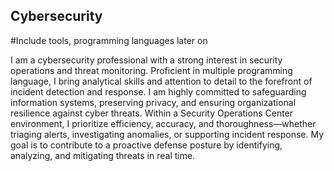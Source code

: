 ## Cybersecurity
#Include tools, programming languages later on


I am a cybersecurity professional with a strong interest in security operations and threat monitoring. Proficient in multiple programming language, I bring analytical skills and attention to detail to the forefront of incident detection and response. I am highly committed to safeguarding information systems, preserving privacy, and ensuring organizational resilience against cyber threats. Within a Security Operations Center environment, I prioritize efficiency, accuracy, and thoroughness—whether triaging alerts, investigating anomalies, or supporting incident response. My goal is to contribute to a proactive defense posture by identifying, analyzing, and mitigating threats in real time.


<!--
**shuggyfr/shuggyfr** is a ✨ _special_ ✨ repository because its `README.md` (this file) appears on your GitHub profile.

1. Topology Setup
	•	Built the network topology with 3 autonomous systems (AS100, AS200, OSPF Area 1 & Backbone).
	•	Assigned hostnames and IP addresses according to the addressing plan.

📸 Screenshot to include: Full topology view (like the one you uploaded).

⸻

2. OSPF Configuration
	•	Configured R1 and R2 to run OSPF, dividing the network into OSPF Area 1 and the Backbone.
	•	Verified routing tables to confirm OSPF adjacencies.

📸 Screenshot to include: CLI output of show ip ospf neighbor and show ip route ospf.

⸻

3. BGP Configuration
	•	Enabled BGP on R2 and R3 to advertise the 222.223.50.0/24 public network.
	•	Established external BGP sessions between AS100 and AS200.

📸 Screenshot to include: CLI output of show ip bgp summary.

⸻

4. Access Control List (ACL)
	•	Applied ACL to deny all inbound traffic to PC at 192.168.2.1.
	•	Verified ACL rules by testing connectivity before and after ACL deployment.

📸 Screenshot to include: CLI of ACL config (access-list, show access-lists).

⸻

5. DNS & HTTP Server Setup
	•	Configured Server (192.168.1.3) in AS100 with HTTP and DNS services.
	•	Registered domain name: first_lastname.com.
	•	Configured PCs in 192.168.1.0/24 and 192.168.2.0/24 to use the DNS server.

📸 Screenshot to include: Server config window (DNS entries + HTTP service ON).

⸻

6. NAT Configuration
	•	Configured Static NAT on R3 to map server 192.168.1.3 → 222.223.50.3.
	•	Configured NAT overload for outbound traffic from 172.16.0.0/16 to reach the internet.

📸 Screenshot to include: CLI output of NAT config and show ip nat translations.

⸻

7. Testing & Verification
	•	Verified web access by browsing to http://first_lastname.com from different PCs.
	•	Confirmed DNS resolution and NAT translation.

📸 Screenshot to include: PC Web Browser window showing server page loading successfully.
